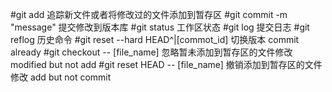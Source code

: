 #git add	追踪新文件或者将修改过的文件添加到暂存区
#git commit -m "message"	提交修改到版本库
#git status	工作区状态
#git log	提交日志
#git reflog	历史命令
#git reset --hard HEAD^|[commot_id]	切换版本	commit already
#git checkout -- [file_name]	忽略暂未添加到暂存区的文件修改	modified but not add
#git reset HEAD -- [file_name]	撤销添加到暂存区的文件修改	add but not commit
